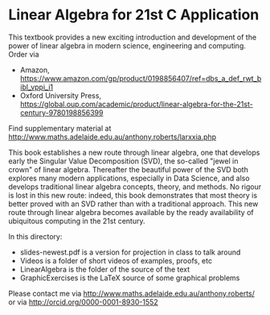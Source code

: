 Linear Algebra for 21st C Application
=====================================

This textbook provides a new exciting introduction and
development of the power of linear algebra in modern
science, engineering and computing.  Order via 
* Amazon, https://www.amazon.com/gp/product/0198856407/ref=dbs_a_def_rwt_bibl_vppi_i1
* Oxford University Press, https://global.oup.com/academic/product/linear-algebra-for-the-21st-century-9780198856399

Find supplementary material at 
http://www.maths.adelaide.edu.au/anthony.roberts/larxxia.php

This book establishes a new route through linear algebra, one that develops early the Singular Value Decomposition (SVD), the so-called "jewel in crown" of linear algebra. Thereafter the beautiful power of the SVD both explores many modern applications, especially in Data Science, and also develops traditional linear algebra concepts, theory, and methods. No rigour is lost in this new route: indeed, this book demonstrates that most theory is better proved with an SVD rather than with a traditional approach. This new route through linear algebra becomes available by the ready availability of ubiquitous computing in the 21st century. 


In this directory: 
* slides-newest.pdf is a version for projection in class to talk around
* Videos is a folder of short videos of examples, proofs, etc
* LinearAlgebra is the folder of the source of the text
* GraphicExercises is the LaTeX source of some graphical problems 

Please contact me via
http://www.maths.adelaide.edu.au/anthony.roberts/
or via
http://orcid.org/0000-0001-8930-1552
